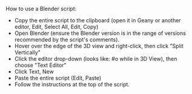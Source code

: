 
How to use a Blender script:
- Copy the entire script to the clipboard (open it in Geany or another editor, Edit, Select All, Edit, Copy)
- Open Blender (ensure the Blender version is in the range of versions recommended by the script's comments).
- Hover over the edge of the 3D view and right-click, then click "Split Vertically"
- Click the editor drop-down (looks like: #o while in 3D View), then choose "Text Editor"
- Click Text, New
- Paste the entire script (Edit, Paste)
- Follow the instructions at the top of the script.
